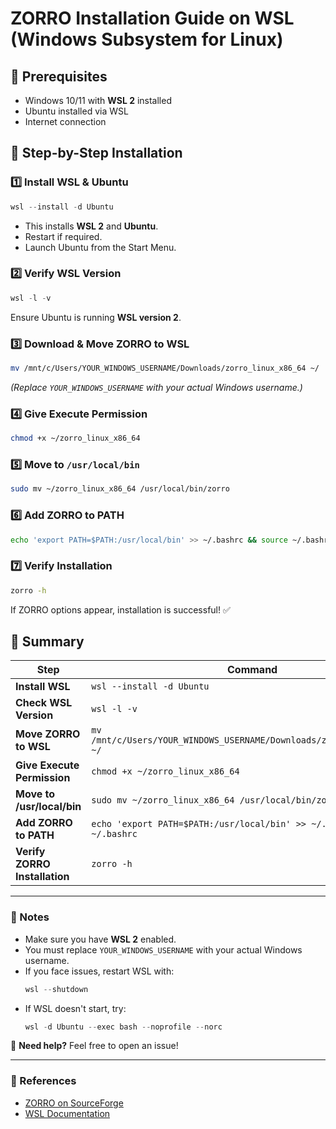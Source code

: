 # ZORRO Installation Guide on WSL (Windows Subsystem for Linux)

## 📌 Prerequisites
- Windows 10/11 with **WSL 2** installed
- Ubuntu installed via WSL
- Internet connection

## 🚀 Step-by-Step Installation

### 1️⃣ Install WSL & Ubuntu
```powershell
wsl --install -d Ubuntu
```
- This installs **WSL 2** and **Ubuntu**.
- Restart if required.
- Launch Ubuntu from the Start Menu.

### 2️⃣ Verify WSL Version
```powershell
wsl -l -v
```
Ensure Ubuntu is running **WSL version 2**.

### 3️⃣ Download & Move ZORRO to WSL
```bash
mv /mnt/c/Users/YOUR_WINDOWS_USERNAME/Downloads/zorro_linux_x86_64 ~/
```
*(Replace `YOUR_WINDOWS_USERNAME` with your actual Windows username.)*

### 4️⃣ Give Execute Permission
```bash
chmod +x ~/zorro_linux_x86_64
```

### 5️⃣ Move to `/usr/local/bin`
```bash
sudo mv ~/zorro_linux_x86_64 /usr/local/bin/zorro
```

### 6️⃣ Add ZORRO to PATH
```bash
echo 'export PATH=$PATH:/usr/local/bin' >> ~/.bashrc && source ~/.bashrc
```

### 7️⃣ Verify Installation
```bash
zorro -h
```
If ZORRO options appear, installation is successful! ✅

## 📜 Summary
| Step | Command |
|------|---------|
| **Install WSL** | `wsl --install -d Ubuntu` |
| **Check WSL Version** | `wsl -l -v` |
| **Move ZORRO to WSL** | `mv /mnt/c/Users/YOUR_WINDOWS_USERNAME/Downloads/zorro_linux_x86_64 ~/` |
| **Give Execute Permission** | `chmod +x ~/zorro_linux_x86_64` |
| **Move to /usr/local/bin** | `sudo mv ~/zorro_linux_x86_64 /usr/local/bin/zorro` |
| **Add ZORRO to PATH** | `echo 'export PATH=$PATH:/usr/local/bin' >> ~/.bashrc && source ~/.bashrc` |
| **Verify ZORRO Installation** | `zorro -h` |

---
### 🎯 Notes
- Make sure you have **WSL 2** enabled.
- You must replace `YOUR_WINDOWS_USERNAME` with your actual Windows username.
- If you face issues, restart WSL with:
  ```powershell
  wsl --shutdown
  ```
- If WSL doesn't start, try:
  ```powershell
  wsl -d Ubuntu --exec bash --noprofile --norc
  ```

📢 **Need help?** Feel free to open an issue!

---
### 🔗 References
- [ZORRO on SourceForge](http://sourceforge.net/projects/probmask/files/)
- [WSL Documentation](https://learn.microsoft.com/en-us/windows/wsl/)
